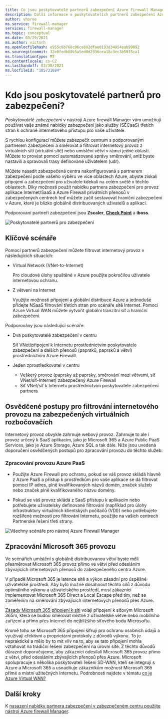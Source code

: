```yaml
---
title: Co jsou poskytovatelé partnerů zabezpečení Azure Firewall Manageru?
description: Další informace o poskytovatelích partnerů zabezpečení Azure Firewall Manageru
author: vhorne
ms.service: firewall-manager
services: firewall-manager
ms.topic: conceptual
ms.date: 03/29/2021
ms.author: victorh
ms.openlocfilehash: e955c6b760c06ce802dfae0193d34954eab99892
ms.sourcegitcommit: 32e0fedb80b5a5ed0d2336cea18c3ec3b5015ca1
ms.translationtype: MT
ms.contentlocale: cs-CZ
ms.lasthandoff: 03/30/2021
ms.locfileid: "105731084"
---
```

# <a name="what-are-security-partner-providers"></a>Kdo jsou poskytovatelé partnerů pro zabezpečení?

*Poskytovatelé zabezpečení* v nástroji Azure firewall Manager vám umožňují používat vaše známé nabídky zabezpečení jako služby (SECaaS) třetích stran k ochraně internetového přístupu pro vaše uživatele.

S rychlou konfigurací můžete zabezpečit centrum s podporovaným partnerem zabezpečení a směrovat a filtrovat internetový provoz z virtuálních sítí (virtuální sítě) nebo umístění větví v rámci jedné oblasti. Můžete to provést pomocí automatizované správy směrování, aniž byste nastavili a spravovali trasy definované uživatelem (udr).

Můžete nasadit zabezpečená centra nakonfigurovaná s partnerem zabezpečení podle vašeho výběru ve více oblastech Azure, abyste získali připojení a zabezpečení pro uživatele kdekoli na celém světě v těchto oblastech. Díky možnosti použít nabídku partnera zabezpečení pro provoz aplikace Internet/SaaS a Azure Firewall privátních přenosů v zabezpečených centrech teď můžete začít sestavovat hraniční zabezpečení v Azure, které je blízko globálně distribuovaných uživatelů a aplikací.

Podporovaní partneři zabezpečení jsou **Zscaler**, **[Check Point](check-point-overview.md)** a **iboss**.

![Poskytovatelé partnerů pro zabezpečení](media/trusted-security-partners/trusted-security-partners.png)

## <a name="key-scenarios"></a>Klíčové scénáře

Pomocí partnerů zabezpečení můžete filtrovat internetový provoz v následujících situacích:

- Virtual Network (VNet-to-Internet)

   Pro cloudové úlohy spuštěné v Azure použijte pokročilou uživatele internetovou ochranu.

- Z větvení na Internet

   Využijte možnosti připojení a globální distribuce Azure a jednoduše přidejte NSaaS filtrování třetích stran pro scénáře sítě Internet. Pomocí Azure Virtual WAN můžete vytvořit globální tranzitní síť a hraniční zabezpečení.

Podporovány jsou následující scénáře:
- Dva poskytovatelé zabezpečení v centru

   Síť VNet/připojení k Internetu prostřednictvím poskytovatele zabezpečení a dalších přenosů (paprsků, paprsků a větví) prostřednictvím Azure Firewall.
- Jeden zprostředkovatel v centru

   - Veškerý provoz (paprsky až paprsky, směrování mezi větvemi, síť VNet/síť-Internet) zabezpečený Azure Firewall
   - Síť VNet/síť k Internetu prostřednictvím poskytovatele zabezpečení partnera

## <a name="best-practices-for-internet-traffic-filtering-in-secured-virtual-hubs"></a>Osvědčené postupy pro filtrování internetového provozu na zabezpečených virtuálních rozbočovačích

Internetový provoz obvykle zahrnuje webový provoz. Zahrnuje to ale i provoz určený k SaaS aplikacím, jako je Microsoft 365 a Azure Public PaaS Services, jako je Azure Storage, Azure SQL a tak dále. Níže jsou uvedená doporučení osvědčených postupů pro zpracování provozu do těchto služeb:

### <a name="handling-azure-paas-traffic"></a>Zpracování provozu Azure PaaS
 
- Použijte Azure Firewall pro ochranu, pokud se váš provoz skládá hlavně z Azure PaaS a přístup k prostředkům pro vaše aplikace se dá filtrovat pomocí IP adres, plně kvalifikovaných názvů domén, značek služeb nebo značek plně kvalifikovaného názvu domény.

- Pokud se váš provoz skládá z SaaS přístupu k aplikacím nebo potřebujete uživatelsky definované filtrování (například pro úlohy infrastruktury virtuálních klientských počítačů (VDI)) nebo potřebujete rozšířené možnosti pro filtrování Internetu, použijte na vašich centrech Partnerské řešení třetí strany.

![Všechny scénáře pro nástroj Azure Firewall Manager](media/trusted-security-partners/all-scenarios.png)

## <a name="handling-microsoft-365-traffic"></a>Zpracování Microsoft 365 provozu

Ve scénářích umístění s globálně distribuovanou větví byste měli přesměrovat Microsoft 365 provoz přímo ve větvi před odesláním zbývajících internetových přenosů do zabezpečeného centra Azure.

V případě Microsoft 365 je latence sítě a výkon zásadní pro úspěšné uživatelské prostředí. Aby bylo možné dosáhnout těchto cílů z důvodu optimálního výkonu a uživatelského prostředí, musí zákazníci implementovat Microsoft 365 Direct a Local Escape před tím, než se zaměřením na směrování zbývajících internetových přenosů přes Azure.

[Zásady Microsoft 365 připojení k síti](/microsoft-365/enterprise/microsoft-365-network-connectivity-principles) volají připojení k síťovým Microsoft 365m, která se budou směrovat místně z uživatelské větve nebo mobilního zařízení a přímo přes Internet do nejbližšího síťového bodu Microsoftu.

Kromě toho se Microsoft 365 připojení šifrují pro ochranu osobních údajů a využívají efektivní a proprietární protokoly z důvodů výkonu. To je nepraktické a mělo by to mít vliv na to, aby se tato připojení mohla vztahovat na tradiční řešení zabezpečení na úrovni sítě. Z těchto důvodů důrazně doporučujeme, aby zákazníci odesílali Microsoft 365 provoz přímo z větví, před odesláním zbývajících přenosů přes Azure. Microsoft spolupracuje s několika poskytovateli řešení SD-WAN, kteří se integrují s Azure a Microsoft 365 a usnadňuje zákazníkům možnost Microsoft 365 přímé a místní užitečných Internetu. Podrobnosti najdete v tématu [co je Azure Virtual WAN?](../virtual-wan/virtual-wan-about.md)

## <a name="next-steps"></a>Další kroky

K [nasazení nabídky partnera zabezpečení v zabezpečeném centru použijte nástroj Azure firewall Manager](deploy-trusted-security-partner.md).
